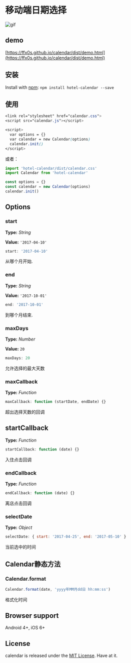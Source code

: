 # 移动端日期选择
![gif][1]


## demo

[https://ffx0s.github.io/calendar/dist/demo.html](https://ffx0s.github.io/calendar/dist/demo.html)

## 安装

Install with [npm](https://www.npmjs.com/package/hotel-calendar): `npm install hotel-calendar --save`

## 使用

``` css
<link rel="stylesheet" href="calendar.css">
<script src="calendar.js"></script>

<script>
  var options = {}
  var calendar = new Calendar(options)
  calendar.init()
</script>
```
或者：
``` js
import 'hotel-calendar/dist/calendar.css'
import Calendar from 'hotel-calendar'

const options = {}
const calendar = new Calendar(options)
calendar.init()
```

## Options

### start

**Type:** _String_

**Value:** `'2017-04-10'`

``` js
start: '2017-04-10'
```

从哪个月开始.

### end

**Type:** _String_ 

**Value:** `'2017-10-01'`

``` js
end: '2017-10-01'
```

到哪个月结束.

### maxDays

**Type:** _Number_

**Value:** `20`

``` js
maxDays: 20
```

允许选择的最大天数

### maxCallback

**Type:** _Function_

``` js
maxCallback: function (startDate, endDate) {}
```

超出选择天数的回调

## startCallback 

**Type:** _Function_

``` js
startCallback: function (date) {}
```

入住点击回调

### endCallback

**Type:** _Function_

``` js
endCallback: function (date) {}
```

离店点击回调

### selectDate

**Type:** _Object_

``` js
selectDate: { start: '2017-04-25', end: '2017-05-10' }
```

当前选中的时间


## Calendar静态方法

### Calendar.format

``` js
Calendar.format(date, 'yyyy年MM月dd日 hh:mm:ss')
```

格式化时间

## Browser support

Android 4+, iOS 6+


## License

calendar is released under the [MIT License](http://desandro.mit-license.org/). Have at it.


  [1]: http://7jptea.com1.z0.glb.clouddn.com/calendar/calendar-1.gif